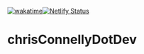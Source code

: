 [![wakatime](https://wakatime.com/badge/user/5b8feacf-b340-444e-8b40-5050bbe6bbfd/project/3ce9d915-8cf5-4b0b-85dc-911b65de3f6d.svg)](https://wakatime.com/badge/user/5b8feacf-b340-444e-8b40-5050bbe6bbfd/project/3ce9d915-8cf5-4b0b-85dc-911b65de3f6d)[![Netlify Status](https://api.netlify.com/api/v1/badges/8ca1abd0-072d-422a-9e1b-76dfc1221b31/deploy-status)](https://app.netlify.com/sites/ccdd-hugo-2022/deploys)

# chrisConnellyDotDev
